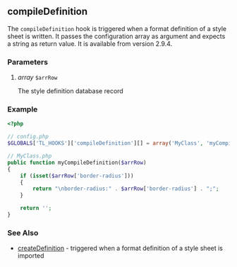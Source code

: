 compileDefinition
-----------------

The `compileDefinition` hook is triggered when a format definition of a style sheet is written. It passes the configuration array as argument and expects a string as return value. It is available from version 2.9.4.


### Parameters ###

1. *array* `$arrRow`

	The style definition database record


### Example ###

```php
<?php

// config.php
$GLOBALS['TL_HOOKS']['compileDefinition'][] = array('MyClass', 'myCompileDefinition');

// MyClass.php
public function myCompileDefinition($arrRow)
{
    if (isset($arrRow['border-radius']))
    {
        return "\nborder-radius:" . $arrRow['border-radius'] . ";";
    }

    return '';
}
```


### See Also ###

- [createDefinition](createDefinition.md) - triggered when a format definition of a style sheet is imported